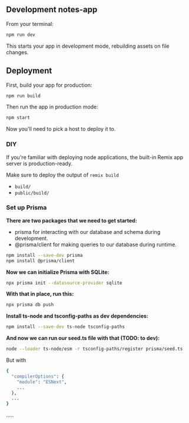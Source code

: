 ## Development notes-app

From your terminal:

```sh
npm run dev
```

This starts your app in development mode, rebuilding assets on file changes.

## Deployment

First, build your app for production:

```sh
npm run build
```

Then run the app in production mode:

```sh
npm start
```

Now you'll need to pick a host to deploy it to.

### DIY

If you're familiar with deploying node applications, the built-in Remix app server is production-ready.

Make sure to deploy the output of `remix build`

- `build/`
- `public/build/`

### Set up Prisma

**There are two packages that we need to get started:**

+ prisma for interacting with our database and schema during development.
+ @prisma/client for making queries to our database during runtime.

```sh
npm install --save-dev prisma
npm install @prisma/client
```

**Now we can initialize Prisma with SQLite:**

```sh
npx prisma init --datasource-provider sqlite
```

**With that in place, run this:**

```sh
npx prisma db push
```

**Install ts-node and tsconfig-paths as dev dependencies:**

```sh
npm install --save-dev ts-node tsconfig-paths
```

**And now we can run our seed.ts file with that (TODO: to dev):**

```sh
node --loader ts-node/esm -r tsconfig-paths/register prisma/seed.ts
```

But with

```sh
{
  "compilerOptions": {
    "module": "ESNext",
    ...
  },
  ...
}
```
.....
